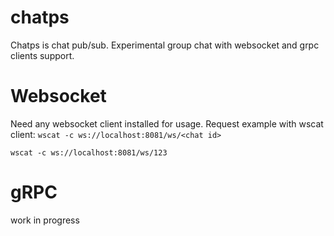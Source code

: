 # chatps
Сhatps is chat pub/sub. Experimental group chat with websocket and grpc clients support.


# Websocket
Need any websocket client installed for usage.
Request example with wscat client:
`wscat -c ws://localhost:8081/ws/<chat id>`

`wscat -c ws://localhost:8081/ws/123`

# gRPC
work in progress

